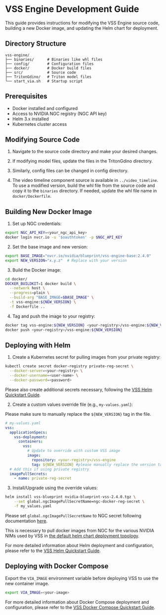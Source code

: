 # VSS Engine Development Guide

This guide provides instructions for modifying the VSS Engine source code, building a new Docker image, and updating the Helm chart for deployment.

## Directory Structure

```
vss-engine/
├── binaries/      # Binaries like whl files
├── config/        # Configuration files
├── docker/        # Docker build files
├── src/           # Source code
├── TritonGdino/   # Triton model files
└── start_via.sh   # Startup script
```

## Prerequisites

- Docker installed and configured
- Access to NVIDIA NGC registry (NGC API key)
- Helm 3.x installed
- Kubernetes cluster access

## Modifying Source Code

1. Navigate to the source code directory and make your desired changes.

2. If modifying model files, update the files in the TritonGdino directory.

3. Similarly, config files can be changed in config directory.

4. The video timeline component source is available in ``../video_timeline``. To use a modified version, build the whl file
   from the source code and copy it to the ``binaries`` directory. If needed, update the whl file name in ``docker/Dockerfile``.

## Building New Docker Image

1. Set up NGC credentials:
```bash
export NGC_API_KEY=<your_ngc_api_key>
docker login nvcr.io -u '$oauthtoken' -p $NGC_API_KEY
```

2. Set the base image and new version:
```bash
export BASE_IMAGE="nvcr.io/nvidia/blueprint/vss-engine-base:2.4.0"
export NEW_VERSION="x.y.z"  # Replace with your version
```

3. Build the Docker image:
```bash
cd docker/
DOCKER_BUILDKIT=1 docker build \
  --network host \
  --progress=plain \
  --build-arg "BASE_IMAGE=$BASE_IMAGE" \
  -t vss-engine:${NEW_VERSION} \
  -f Dockerfile ..
```

4. Tag and push the image to your registry:
```bash
docker tag vss-engine:${NEW_VERSION} <your-registry>/vss-engine:${NEW_VERSION}
docker push <your-registry>/vss-engine:${NEW_VERSION}
```

## Deploying with Helm

1. Create a Kubernetes secret for pulling images from your private registry:
```bash
kubectl create secret docker-registry private-reg-secret \
  --docker-server=<your-registry> \
  --docker-username=<user-name> \
  --docker-password=<password>
```

Please also create additional secrets necessary, following the [VSS Helm Quickstart Guide](https://docs.nvidia.com/vss/latest/content/run_via.html#deploy-using-helm).

2. Create a custom values override file (e.g., `my-values.yaml`):

Please make sure to manually replace the ``${NEW_VERSION}`` tag in the file.

```yaml
# my-values.yaml
vss:
  applicationSpecs:
    vss-deployment:
      containers:
        vss:
          # Update to override with custom VSS image
          image:
            repository: <your-registry>/vss-engine
            tag: ${NEW_VERSION} #please manually replace the version tag
  # Add this if using private registry
  imagePullSecrets:
    - name: private-reg-secret
```

3. Install/Upgrade using the override values:
```bash
helm install vss-blueprint nvidia-blueprint-vss-2.4.0.tgz \
    --set global.ngcImagePullSecretName=ngc-docker-reg-secret \
    -f my_values.yaml
```

Please set ``global.ngcImagePullSecretName`` to NGC secret following documentation [here](https://docs.nvidia.com/vss/latest/content/run_via.html#deploy-using-helm). 

This is necessary to pull docker images from NGC for the various NVIDIA NIMs used by VSS in [the default helm chart deployment topology](https://docs.nvidia.com/vss/latest/content/run_via.html#default-deployment-topology-and-models-in-use).

For more detailed information about Helm deployment and configuration, please refer to the [VSS Helm Quickstart Guide](https://docs.nvidia.com/vss/latest/content/run_via.html#deploy-using-helm).

## Deploying with Docker Compose
Export the `VIA_IMAGE` environment variable before deploying VSS to use the new container image.
```bash
export VIA_IMAGE=<your-image>
```

For more detailed information about Docker Compose deployment and configuration, please refer to the [VSS Docker Compose Quickstart Guide](https://docs.nvidia.com/vss/latest/content/quickstart_docker.html).

